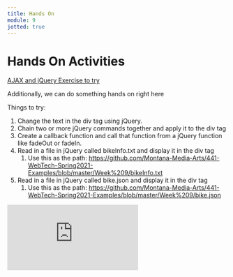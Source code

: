 ```yaml
---
title: Hands On
module: 9
jotted: true
---
```


# Hands On Activities

<a href="https://www.teaching-materials.org/ajax/exercise_ajax" target="_new">AJAX and jQuery Exercise to try</a>

Additionally, we can do something hands on right here

<div id="jotted-demo-1" class="jotted-theme-stacked"></div>

<script>
    new Jotted(document.querySelector("#jotted-demo-1"), {
    files: [
        {
            type: "js",
            hide: false,
            url:"https://github.com/Montana-Media-Arts/441-WebTech-Spring2021-Examples/blob/master/Week%209/handsonscript.js"
        },
        {
            type: "html",
            hide: false,
            url:"https://github.com/Montana-Media-Arts/441-WebTech-Spring2021-Examples/blob/master/Week%209/HandsOnExample.html"

    }],
    showBlank: false,
    showResult: true,
    runScripts: true,
    plugins: [
        { name: 'ace', options: { "maxLines": 100, "Lines": 100 } },
        // { name: 'console', options: { autoClear: true } },
    ]
});
</script>

Things to try:

1. Change the text in the div tag using jQuery.
2. Chain two or more jQuery commands together and apply it to the div tag
3. Create a callback function and call that function from a jQuery function like fadeOut or fadeIn.
4. Read in a file in jQuery called bikeInfo.txt and display it in the div tag
   1. Use this as the path: https://github.com/Montana-Media-Arts/441-WebTech-Spring2021-Examples/blob/master/Week%209/bikeInfo.txt
5. Read in a file in jQuery called bike.json and display it in the div tag
   1. Use this as the path: https://github.com/Montana-Media-Arts/441-WebTech-Spring2021-Examples/blob/master/Week%209/bike.json


<div class="embed-responsive embed-responsive-16by9"><iframe class="embed-responsive-item" src="https://www.youtube.com/embed/gGr5KaucfTE" frameborder="0" allowfullscreen></iframe></div>